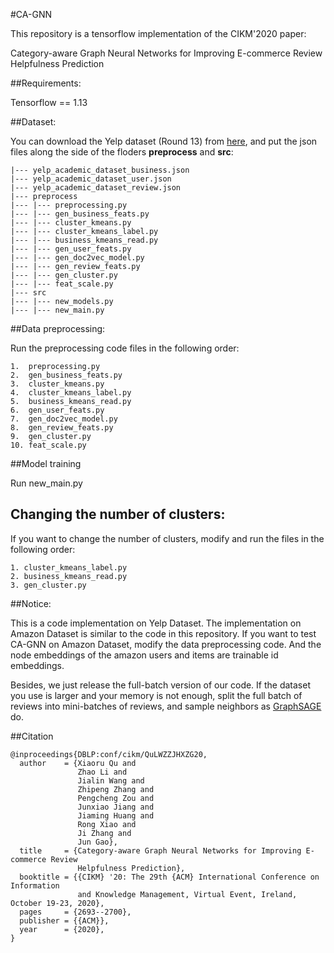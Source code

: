#CA-GNN

This repository is a tensorflow implementation of the CIKM'2020 paper: 

Category-aware Graph Neural Networks for Improving E-commerce Review Helpfulness Prediction


##Requirements:

Tensorflow == 1.13


##Dataset:

You can download the Yelp dataset (Round 13) from [here](https://www.yelp.com/dataset), and put the json files along the side of the floders **preprocess** and **src**:

```
|--- yelp_academic_dataset_business.json
|--- yelp_academic_dataset_user.json
|--- yelp_academic_dataset_review.json
|--- preprocess
|--- |--- preprocessing.py
|--- |--- gen_business_feats.py
|--- |--- cluster_kmeans.py
|--- |--- cluster_kmeans_label.py
|--- |--- business_kmeans_read.py
|--- |--- gen_user_feats.py
|--- |--- gen_doc2vec_model.py
|--- |--- gen_review_feats.py
|--- |--- gen_cluster.py
|--- |--- feat_scale.py
|--- src
|--- |--- new_models.py
|--- |--- new_main.py
```


##Data preprocessing:

Run the preprocessing code files in the following order:

```
1.  preprocessing.py
2.  gen_business_feats.py     
3.  cluster_kmeans.py
4.  cluster_kmeans_label.py
5.  business_kmeans_read.py
6.  gen_user_feats.py
7.  gen_doc2vec_model.py       
8.  gen_review_feats.py        
9.  gen_cluster.py 
10. feat_scale.py
```


##Model training

Run new_main.py


## Changing the number of clusters:

If you want to change the number of clusters, modify and run the files in the following order:

```
1. cluster_kmeans_label.py
2. business_kmeans_read.py
3. gen_cluster.py

```


##Notice:

This is a code implementation on Yelp Dataset. The implementation on Amazon Dataset is similar to the code in this repository. If you want to test CA-GNN on Amazon Dataset, modify the data preprocessing code. And the node embeddings of the amazon users and items are trainable id embeddings.

Besides, we just release the full-batch version of our code. If the dataset you use is larger and your memory is not enough, split the full batch of reviews into mini-batches of reviews, and sample neighbors as [GraphSAGE](https://github.com/williamleif/GraphSAGE) do.



##Citation

```
@inproceedings{DBLP:conf/cikm/QuLWZZJHXZG20,
  author    = {Xiaoru Qu and
               Zhao Li and
               Jialin Wang and
               Zhipeng Zhang and
               Pengcheng Zou and
               Junxiao Jiang and
               Jiaming Huang and
               Rong Xiao and
               Ji Zhang and
               Jun Gao},
  title     = {Category-aware Graph Neural Networks for Improving E-commerce Review
               Helpfulness Prediction},
  booktitle = {{CIKM} '20: The 29th {ACM} International Conference on Information
               and Knowledge Management, Virtual Event, Ireland, October 19-23, 2020},
  pages     = {2693--2700},
  publisher = {{ACM}},
  year      = {2020},
}
```







